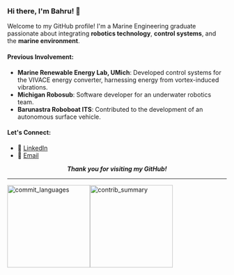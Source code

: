 ### Hi there, I'm Bahru! 🌊  
Welcome to my GitHub profile! I'm a Marine Engineering graduate passionate about integrating **robotics technology**, **control systems**, and the **marine environment**.

#### Previous Involvement:
- **Marine Renewable Energy Lab, UMich**: Developed control systems for the VIVACE energy converter, harnessing energy from vortex-induced vibrations.
- **Michigan Robosub**: Software developer for an underwater robotics team.
- **Barunastra Roboboat ITS**: Contributed to the development of an autonomous surface vehicle.

#### Let's Connect:
- 💼 [LinkedIn](https://www.linkedin.com/in/mbsbahru/)
- 📧 [Email](mailto:mbsbahru@umich.edu)

<p align="center"><b><i> Thank you for visiting my GitHub! </i></b></p>

----
<img src="http://github-profile-summary-cards.vercel.app/api/cards/most-commit-language?username=mbsbahru&theme=default" alt="commit_languages" height="190"/><img src="http://github-profile-summary-cards.vercel.app/api/cards/profile-details?username=mbsbahru&theme=default" alt="contrib_summary" height="190"/>
